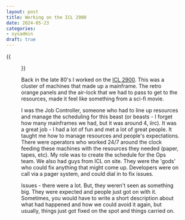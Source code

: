 ```yaml
---
layout: post
title: Working on the ICL 2900
date: 2024-05-23
categories:
- sysadmin
draft: true
---
```




{{<figure src="https://kabads-github-io.s3.eu-west-1.amazonaws.com/icl-2900.jpg" alt="ICL 2900 in situ" width="300">}}



Back in the late 80's I worked on the [ICL 2900](https://en.wikipedia.org/wiki/ICL_2900_Series). This was a cluster of machines that made up a mainframe. The retro orange panels and the air-lock that we had to pass to get to the resources, made it feel like something from a sci-fi movie.

I was the Job Controller, someone who had to line up resources and manage the scheduling for this beast (or beasts - I forget how many mainframes we had, but it was around 4, iirc). It was a great job - I had a lot of fun and met a lot of great people. It taught me how to manage resources and people's expectations. There were operators who worked 24/7 around the clock feeding these machines with the resources they needed (paper, tapes, etc). My role was to create the schedule for the Ops team. We also had guys from ICL on site. They were the 'gods' who could fix anything that might come up. Developers were on call via a pager system, and could dial in to fix issues. 

Issues - there were a lot. But, they weren't seen as something big. They were expected and people just got on with it. Sometimes, you would have to write a short description about what had happened and how we could avoid it again, but usually, things just got fixed on the spot and things carried on.


